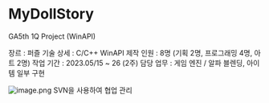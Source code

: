 # MyDollStory
GA5th 1Q Project (WinAPI)

장르 : 퍼즐
기술 상세 : C/C++ WinAPI
제작 인원 : 8명 (기획 2명, 프로그래밍 4명, 아트 2명)
작업 기간 : 2023.05/15 ~ 26 (2주)
담당 업무 : 게임 엔진 / 알파 블렌딩, 아이템 일부 구현

![image.png](https://prod-files-secure.s3.us-west-2.amazonaws.com/5e423b52-00b7-4324-b692-1bf329b4195f/dc3c6bd2-df0a-40b6-89e0-743a7448c1c0/3a3c4823-d8ab-496d-aaaa-1ff0e90fd739.png)
SVN을 사용하여 협업 관리

